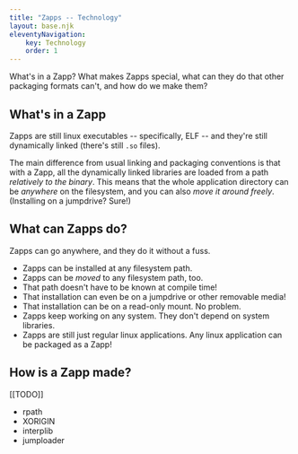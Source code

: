 ```yaml
---
title: "Zapps -- Technology"
layout: base.njk
eleventyNavigation: 
    key: Technology
    order: 1
---
```

What's in a Zapp?  What makes Zapps special, what can they do that other packaging formats can't, and how do we make them?



What's in a Zapp
----------------

Zapps are still linux executables -- specifically, ELF -- and they're still dynamically linked (there's still `.so` files).

The main difference from usual linking and packaging conventions is that with a Zapp, all the dynamically linked libraries are loaded from a path _relatively to the binary_.
This means that the whole application directory can be _anywhere_ on the filesystem, and you can also _move it around freely_.
(Installing on a jumpdrive?  Sure!)



What can Zapps do?
------------------

Zapps can go anywhere, and they do it without a fuss.

- Zapps can be installed at any filesystem path.
- Zapps can be _moved_ to any filesystem path, too.
- That path doesn't have to be known at compile time!
- That installation can even be on a jumpdrive or other removable media!
- That installation can be on a read-only mount.  No problem.
- Zapps keep working on any system.  They don't depend on system libraries.
- Zapps are still just regular linux applications.  Any linux application can be packaged as a Zapp!




How is a Zapp made?
-------------------

[[TODO]]

- rpath
- XORIGIN
- interplib
- jumploader
